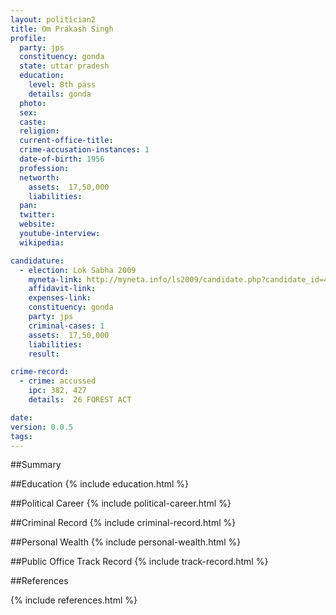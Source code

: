 ```yaml
---
layout: politician2
title: Om Prakash Singh
profile: 
  party: jps
  constituency: gonda
  state: uttar pradesh
  education: 
    level: 8th pass
    details: gonda
  photo: 
  sex: 
  caste: 
  religion: 
  current-office-title: 
  crime-accusation-instances: 1
  date-of-birth: 1956
  profession: 
  networth: 
    assets:  17,50,000
    liabilities: 
  pan: 
  twitter: 
  website: 
  youtube-interview: 
  wikipedia: 

candidature: 
  - election: Lok Sabha 2009
    myneta-link: http://myneta.info/ls2009/candidate.php?candidate_id=4057
    affidavit-link: 
    expenses-link: 
    constituency: gonda 
    party: jps
    criminal-cases: 1
    assets:  17,50,000
    liabilities: 
    result:  

crime-record: 
  - crime: accussed
    ipc: 382, 427
    details:  26 FOREST ACT  

date: 
version: 0.0.5
tags: 
---
```

##Summary


##Education
{% include education.html %}


##Political Career
{% include political-career.html %}


##Criminal Record
{% include criminal-record.html %}


##Personal Wealth
{% include personal-wealth.html %}


##Public Office Track Record
{% include track-record.html %}


##References


{% include references.html %}